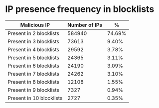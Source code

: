 # IP presence frequency in blocklists
| Malicious IP | Number of IPs | % |
|----|----|----|
| Present in 2 blocklists | 584940 | 74.69% |
| Present in 3 blocklists | 73613 | 9.40% |
| Present in 4 blocklists | 29592 | 3.78% |
| Present in 5 blocklists | 24365 | 3.11% |
| Present in 6 blocklists | 24190 | 3.09% |
| Present in 7 blocklists | 24262 | 3.10% |
| Present in 8 blocklists | 12108 | 1.55% |
| Present in 9 blocklists | 7327 | 0.94% |
| Present in 10 blocklists | 2727 | 0.35% |
